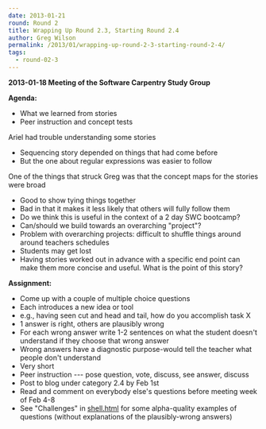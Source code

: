```yaml
---
date: 2013-01-21
round: Round 2
title: Wrapping Up Round 2.3, Starting Round 2.4
author: Greg Wilson
permalink: /2013/01/wrapping-up-round-2-3-starting-round-2-4/
tags:
  - round-02-3
---
```

**2013-01-18 Meeting of the Software Carpentry Study Group**

**Agenda:**

*   What we learned from stories
*   Peer instruction and concept tests

Ariel had trouble understanding some stories

*   Sequencing story depended on things that had come before
*   But the one about regular expressions was easier to follow

One of the things that struck Greg was that the concept maps for the stories were broad

*   Good to show tying things together
*   Bad in that it makes it less likely that others will fully follow them
*   Do we think this is useful in the context of a 2 day SWC bootcamp?
*   Can/should we build towards an overarching "project"?
*   Problem with overarching projects: difficult to shuffle things around around teachers schedules
*   Students may get lost
*   Having stories worked out in advance with a specific end point can make them more concise and useful. What is the point of this story?

**Assignment:**

*   Come up with a couple of multiple choice questions
*   Each introduces a new idea or tool
*   e.g., having seen cut and head and tail, how do you accomplish task X
*   1 answer is right, others are plausibly wrong
*   For each wrong answer write 1-2 sentences on what the student doesn't understand if they choose that wrong answer
*   Wrong answers have a diagnostic purpose-would tell the teacher what people don't understand
*   Very short
*   Peer instruction --- pose question, vote, discuss, see answer, discuss
*   Post to blog under category 2.4 by Feb 1st
*   Read and comment on everybody else's questions before meeting week of Feb 4-8
*   See "Challenges" in [shell.html][1] for some alpha-quality examples of questions (without explanations of the plausibly-wrong answers)

 [1]: http://software-carpentry.org/book/shell.html
